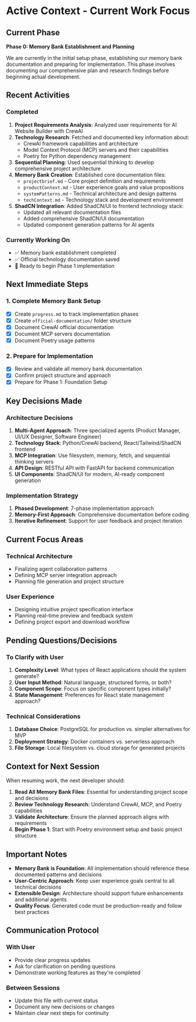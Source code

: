 # Active Context - Current Work Focus

## Current Phase

**Phase 0: Memory Bank Establishment and Planning**

We are currently in the initial setup phase, establishing our memory bank documentation and preparing for implementation. This phase involves documenting our comprehensive plan and research findings before beginning actual development.

## Recent Activities

### Completed

1. **Project Requirements Analysis**: Analyzed user requirements for AI Website Builder with CrewAI
2. **Technology Research**: Fetched and documented key information about:
   - CrewAI framework capabilities and architecture
   - Model Context Protocol (MCP) servers and their capabilities
   - Poetry for Python dependency management
3. **Sequential Planning**: Used sequential thinking to develop comprehensive project architecture
4. **Memory Bank Creation**: Established core documentation files:
   - `projectbrief.md` - Core project definition and requirements
   - `productContext.md` - User experience goals and value propositions
   - `systemPatterns.md` - Technical architecture and design patterns
   - `techContext.md` - Technology stack and development environment
5. **ShadCN Integration**: Added ShadCN/UI to frontend technology stack:
   - Updated all relevant documentation files
   - Added comprehensive ShadCN/UI documentation
   - Updated component generation patterns for AI agents

### Currently Working On

- ✅ Memory bank establishment completed
- ✅ Official technology documentation saved
- 🔄 Ready to begin Phase 1 implementation

## Next Immediate Steps

### 1. Complete Memory Bank Setup

- [x] Create `progress.md` to track implementation phases
- [x] Create `official-documentation/` folder structure
- [x] Document CrewAI official documentation
- [x] Document MCP servers documentation
- [x] Document Poetry usage patterns

### 2. Prepare for Implementation

- [x] Review and validate all memory bank documentation
- [x] Confirm project structure and approach
- [x] Prepare for Phase 1: Foundation Setup

## Key Decisions Made

### Architecture Decisions

1. **Multi-Agent Approach**: Three specialized agents (Product Manager, UI/UX Designer, Software Engineer)
2. **Technology Stack**: Python/CrewAI backend, React/Tailwind/ShadCN frontend
3. **MCP Integration**: Use filesystem, memory, fetch, and sequential thinking servers
4. **API Design**: RESTful API with FastAPI for backend communication
5. **UI Components**: ShadCN/UI for modern, AI-ready component generation

### Implementation Strategy

1. **Phased Development**: 7-phase implementation approach
2. **Memory-First Approach**: Comprehensive documentation before coding
3. **Iterative Refinement**: Support for user feedback and project iteration

## Current Focus Areas

### Technical Architecture

- Finalizing agent collaboration patterns
- Defining MCP server integration approach
- Planning file generation and project structure

### User Experience

- Designing intuitive project specification interface
- Planning real-time preview and feedback system
- Defining project export and download workflow

## Pending Questions/Decisions

### To Clarify with User

1. **Complexity Level**: What types of React applications should the system generate?
2. **User Input Method**: Natural language, structured forms, or both?
3. **Component Scope**: Focus on specific component types initially?
4. **State Management**: Preferences for React state management approach?

### Technical Considerations

1. **Database Choice**: PostgreSQL for production vs. simpler alternatives for MVP
2. **Deployment Strategy**: Docker containers vs. serverless approach
3. **File Storage**: Local filesystem vs. cloud storage for generated projects

## Context for Next Session

When resuming work, the next developer should:

1. **Read All Memory Bank Files**: Essential for understanding project scope and decisions
2. **Review Technology Research**: Understand CrewAI, MCP, and Poetry capabilities
3. **Validate Architecture**: Ensure the planned approach aligns with requirements
4. **Begin Phase 1**: Start with Poetry environment setup and basic project structure

## Important Notes

- **Memory Bank is Foundation**: All implementation should reference these documented patterns and decisions
- **User-Centric Approach**: Keep user experience goals central to all technical decisions
- **Extensible Design**: Architecture should support future enhancements and additional agents
- **Quality Focus**: Generated code must be production-ready and follow best practices

## Communication Protocol

### With User

- Provide clear progress updates
- Ask for clarification on pending questions
- Demonstrate working features as they're completed

### Between Sessions

- Update this file with current status
- Document any new decisions or changes
- Maintain clear next steps for continuity
